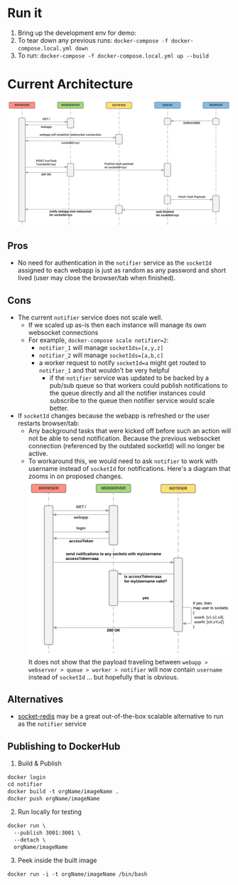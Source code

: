 # Run it
1. Bring up the development env for demo:
  1. To tear down any previous runs: `docker-compose -f docker-compose.local.yml down`
  1. To run: `docker-compose -f docker-compose.local.yml up --build`

# Current Architecture
![Current Architecture](/sequence%20diagram%201.png?raw=true "Current Architecture")

## Pros
* No need for authentication in the `notifier` service as the `socketId` assigned to each webapp is just as random as any password and short lived (user may close the browser/tab when finished).

## Cons
* The current `notifier` service does not scale well.
  * If we scaled up as-is then each instance will manage its own websocket connections
  * For example, `docker-compose scale notifier=2`:
    * `notifier_1` will manage `socketIds=[x,y,z]`
    * `notifier_2` will manage `socketIds=[a,b,c]`
    * a worker request to notify `socketId=a` might get routed to `notifier_1` and that wouldn't be very helpful
      * if the `notifier` service was updated to be backed by a pub/sub queue so that workers could publish notifications to the queue directly and all the notifier instances could subscribe to the queue then notifier service would scale better.
* If `socketId` changes because the webapp is refreshed or the user restarts browser/tab:
  * Any background tasks that were kicked off before such an action will not be able to send notification. Because the previous websocket connection (referenced by the outdated socketId) will no longer be active.
  * To workaround this, we would need to ask `notifier` to work with username instead of `socketId` for notifications. Here's a diagram that zooms in on proposed changes.
    ![Alternative Architecture](/sequence%20diagram%202.png?raw=true "Alternative Architecture")
    It does not show that the payload traveling between `webapp > webserver > queue > worker > notifier` will now contain `username` instead of `socketId` ... but hopefully that is obvious.

## Alternatives
* [socket-redis](https://github.com/cargomedia/socket-redis) may be a great out-of-the-box scalable alternative to run as the `notifier` service

## Publishing to DockerHub

1. Build & Publish

  ```
  docker login
  cd notifier
  docker build -t orgName/imageName .
  docker push orgName/imageName
  ```
2. Run locally for testing

  ```
  docker run \
    --publish 3001:3001 \
    --detach \
    orgName/imageName
  ```
3. Peek inside the built image

  ```
  docker run -i -t orgName/imageName /bin/bash
  ```